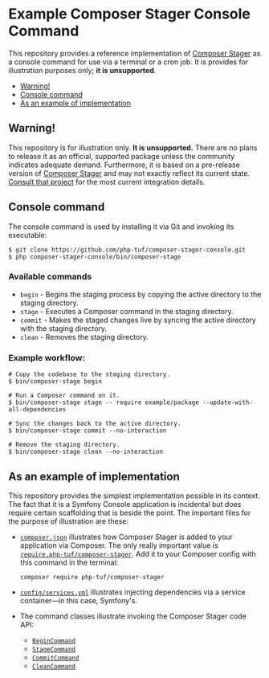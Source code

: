 # Example Composer Stager Console Command

 This repository provides a reference implementation of [Composer Stager](https://github.com/php-tuf/composer-stager) as a console command for use via a terminal or a cron job. It is provides for illustration purposes only; **it is unsupported**.

* [Warning!](#warning)
* [Console command](#console-command)
* [As an example of implementation](#as-an-example-of-implementation)

## Warning!

This repository is for illustration only. **It is unsupported.** There are no plans to release it as an official, supported package unless the community indicates adequate demand. Furthermore, it is based on a pre-release version of [Composer Stager](https://github.com/php-tuf/composer-stager/tree) and may not exactly reflect its current state. [Consult that project](https://github.com/php-tuf/composer-stager) for the most current integration details.

## Console command

The console command is used by installing it via Git and invoking its executable:

```shell
$ git clone https://github.com/php-tuf/composer-stager-console.git
$ php composer-stager-console/bin/composer-stage
```

### Available commands

* `begin` - Begins the staging process by copying the active directory to the staging directory.
* `stage` - Executes a Composer command in the staging directory.
* `commit` - Makes the staged changes live by syncing the active directory with the staging directory.
* `clean` - Removes the staging directory.

### Example workflow:

```shell
# Copy the codebase to the staging directory.
$ bin/composer-stage begin

# Run a Composer command on it.
$ bin/composer-stage stage -- require example/package --update-with-all-dependencies

# Sync the changes back to the active directory.
$ bin/composer-stage commit --no-interaction

# Remove the staging directory.
$ bin/composer-stage clean --no-interaction
```

## As an example of implementation

This repository provides the simplest implementation possible in its context. The fact that it is a Symfony Console application is incidental but does require certain scaffolding that is beside the point. The important files for the purpose of illustration are these:

* [`composer.json`](composer.json) illustrates how Composer Stager is added to your application via Composer. The only really important value is [`require.php-tuf/composer-stager`](composer.json#L17). Add it to your Composer config with this command in the terminal:

      composer require php-tuf/composer-stager

* [`config/services.yml`](config/services.yml) illustrates injecting dependencies via a service container—in this case, Symfony's.
* The command classes illustrate invoking the Composer Stager code API:
  * [`BeginCommand`](src/Console/Command/BeginCommand.php)
  * [`StageCommand`](src/Console/Command/StageCommand.php)
  * [`CommitCommand`](src/Console/Command/CommitCommand.php)
  * [`CleanCommand`](src/Console/Command/CleanCommand.php)
